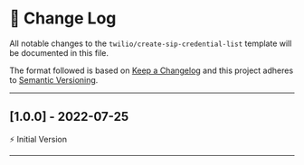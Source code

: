 # 📣 Change Log
All notable changes to the `twilio/create-sip-credential-list` template will be documented in this file.

The format followed is based on [Keep a Changelog](http://keepachangelog.com/) and this project adheres to [Semantic Versioning](http://semver.org/).

---
 
## [1.0.0] - 2022-07-25
 
⚡️ Initial Version
 
---
